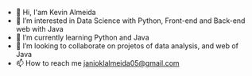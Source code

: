 - 👋 Hi, I'am Kevin Almeida
- 👀 I’m interested in Data Science with Python, Front-end and Back-end web with Java
- 🌱 I’m currently learning Python and Java
- 💞️ I’m looking to collaborate on projetos of data analysis, and web of Java
- 📫 How to reach me janioklalmeida05@gmail.com

<!---
eukvyn/eukvyn is a ✨ special ✨ repository because its `README.md` (this file) appears on your GitHub profile.
You can click the Preview link to take a look at your changes.
--->

